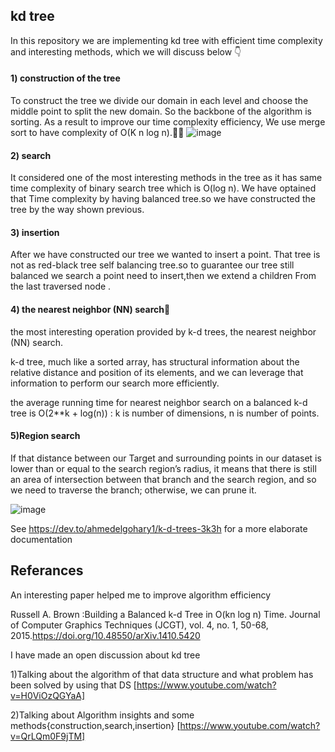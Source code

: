 ## kd tree
In this repository we are implementing kd tree with efficient time complexity and interesting methods, which we will discuss below 👇

#### 1) construction of the tree 
To construct the tree we divide our domain in each level and choose the middle point to split the new domain.
So the backbone of the algorithm is sorting. As a result to improve our time complexity efficiency, We use merge sort to have complexity of O(K n log n).🦄🦄
   ![image](https://user-images.githubusercontent.com/67281513/158078588-44d8930c-712e-4b83-8fe0-6bfbcf88488c.png)


#### 2) search 
It considered one of the most interesting methods in  the tree as it has same time complexity of binary search tree which is O(log n).
We have optained that Time complexity by having balanced tree.so we have constructed the tree by the way shown previous.

#### 3) insertion
After we have constructed our tree we wanted to insert a point.
That tree is not as red-black tree self balancing tree.so to guarantee our tree still balanced we search a point need to insert,then we extend a children
From the last traversed node .

#### 4) the nearest neighbor (NN) search🦄
the most interesting operation provided by k-d trees, the
nearest neighbor (NN) search.

k-d tree, much like a sorted array, has structural information about the
relative distance and position of its elements, and we can leverage that information to
perform our search more efficiently.

the average running time for nearest neighbor search on a balanced
k-d tree is O(2**k + log(n)) : k is number of dimensions, n is number of points.

#### 5)Region search
 If that distance between our Target and surrounding points in our dataset is lower than or equal to the search region’s
radius, it means that there is still an area of intersection between that branch and the search region, and so we need to traverse the branch; otherwise, we can prune it.

![image](https://user-images.githubusercontent.com/67281513/159442810-0a52fbae-3268-49bb-9064-2792509a27ed.png)



 See https://dev.to/ahmedelgohary1/k-d-trees-3k3h for a more elaborate documentation


## Referances
An interesting paper helped me to improve algorithm efficiency 

Russell A. Brown :Building a Balanced k-d Tree in O(kn log n) Time. Journal of Computer Graphics Techniques (JCGT), vol. 4, no. 1, 50-68, 2015.https://doi.org/10.48550/arXiv.1410.5420



I have made an open discussion about kd tree

1)Talking about the algorithm of that data structure and what problem has been solved by using that DS [https://www.youtube.com/watch?v=H0ViOzQGYaA]

2)Talking about Algorithm insights and some methods{construction,search,insertion} [https://www.youtube.com/watch?v=QrLQm0F9jTM]

